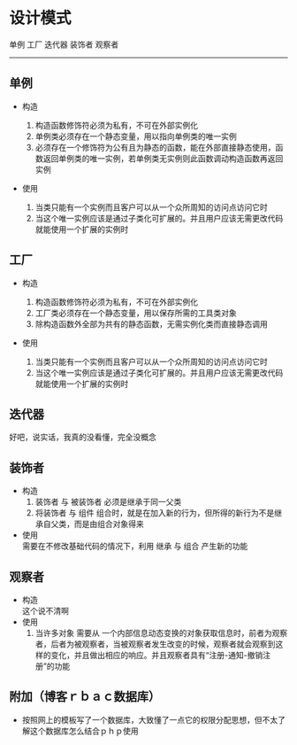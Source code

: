 <html>
<head>
<meta charset="utf-8">
<title>设计模式</title>
</head>
<body>
<div id="wmd-preview" class="wmd-preview"><div class="md-section-divider"></div><div class="md-section-divider"></div><h1 data-anchor-id="cxtu" id="设计模式">设计模式</h1><p data-anchor-id="0fsx">单例 工厂 迭代器 装饰者 观察者</p><hr><div class="md-section-divider"></div><h2 data-anchor-id="shn2" id="单例">单例</h2><ul data-anchor-id="vmem">
<li><p>构造</p>

<ol><li>构造函数修饰符必须为私有，不可在外部实例化</li>
<li>单例类必须存在一个静态变量，用以指向单例类的唯一实例</li>
<li>必须存在一个修饰符为公有且为静态的函数，能在外部直接静态使用，函数返回单例类的唯一实例，若单例类无实例则此函数调动构造函数再返回实例</li></ol></li>
<li><p>使用</p>

<ol><li>当类只能有一个实例而且客户可以从一个众所周知的访问点访问它时</li>
<li>当这个唯一实例应该是通过子类化可扩展的。并且用户应该无需更改代码就能使用一个扩展的实例时</li></ol></li>
</ul><div class="md-section-divider"></div><h2 data-anchor-id="tgnh" id="工厂">工厂</h2><ul data-anchor-id="it8r">
<li><p>构造</p>

<ol><li>构造函数修饰符必须为私有，不可在外部实例化</li>
<li>工厂类必须存在一个静态变量，用以保存所需的工具类对象</li>
<li>除构造函数外全部为共有的静态函数，无需实例化类而直接静态调用</li></ol></li>
<li><p>使用</p>

<ol><li>当类只能有一个实例而且客户可以从一个众所周知的访问点访问它时</li>
<li>当这个唯一实例应该是通过子类化可扩展的。并且用户应该无需更改代码就能使用一个扩展的实例时</li></ol></li>
</ul><div class="md-section-divider"></div><h2 data-anchor-id="auga" id="迭代器">迭代器</h2><p data-anchor-id="15s4">好吧，说实话，我真的没看懂，完全没概念</p><div class="md-section-divider"></div><h2 data-anchor-id="mzcm" id="装饰者">装饰者</h2><ul data-anchor-id="mkjr">
<li>构造 <br>
<ol><li>装饰者 与 被装饰者 必须是继承于同一父类</li>
<li>将装饰者 与 组件 组合时，就是在加入新的行为，但所得的新行为不是继承自父类，而是由组合对象得来</li></ol></li>
<li>使用 <br>
需要在不修改基础代码的情况下，利用 继承 与 组合 产生新的功能</li>
</ul><div class="md-section-divider"></div><h2 data-anchor-id="5356" id="观察者">观察者</h2><ul data-anchor-id="26w0">
<li>构造 <br>
这个说不清啊</li>
<li>使用 <br>
<ol><li>当许多对象 需要从 一个内部信息动态变换的对象获取信息时，前者为观察者，后者为被观察者，当被观察者发生改变的时候，观察者就会观察到这样的变化，并且做出相应的响应。并且观察者具有“注册-通知-撤销注册”的功能 </li></ol></li>
</ul><div class="md-section-divider"></div><h2 data-anchor-id="da7f" id="附加博客ｒｂａｃ数据库">附加（博客ｒｂａｃ数据库）</h2><ul data-anchor-id="raos">
<li>按照网上的模板写了一个数据库，大致懂了一点它的权限分配思想，但不太了解这个数据库怎么结合ｐｈｐ使用</li>
</ul></div>
</body>
</html>
